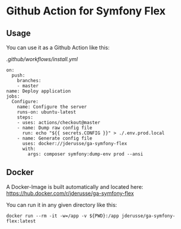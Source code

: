 # Github Action for Symfony Flex

## Usage

You can use it as a Github Action like this:

_.github/workflows/install.yml_
```
on:
  push:
    branches:
    - master
name: Deploy application
jobs:
  Configure:
    name: Configure the server
    runs-on: ubuntu-latest
    steps:
    - uses: actions/checkout@master
    - name: Dump raw config file
      run: echo "${{ secrets.CONFIG }}" > ./.env.prod.local
    - name: Generate config file
      uses: docker://jderusse/ga-symfony-flex
      with:
        args: composer symfony:dump-env prod --ansi
```

## Docker

A Docker-Image is built automatically and located here:
https://hub.docker.com/r/jderusse/ga-symfony-flex

You can run it in any given directory like this:

`docker run --rm -it -w=/app -v ${PWD}:/app jderusse/ga-symfony-flex:latest`

